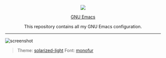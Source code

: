 <p align="center"><img src="http://ergoemacs.org/emacs/emacs_logo/emacs_logo.svg"></p>
<p align="center"><a href="https://www.gnu.org/software/emacs/">GNU Emacs</a></p>
<p align="center">This repository contains all my GNU Emacs configuration.</p>

---

![screenshot](screenshots/screenshot.jgp)

> Theme: [solarized-light](https://github.com/bbatsov/solarized-emacs)
> Font: [monofur](https://www.dafont.com/monofur.font)
